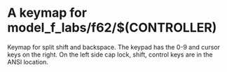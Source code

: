 # A keymap for model_f_labs/f62/$(CONTROLLER)

Keymap for split shift and backspace. The keypad has the 0-9 and cursor keys on the right.
On the left side cap lock, shift, control keys are in the ANSI location.
